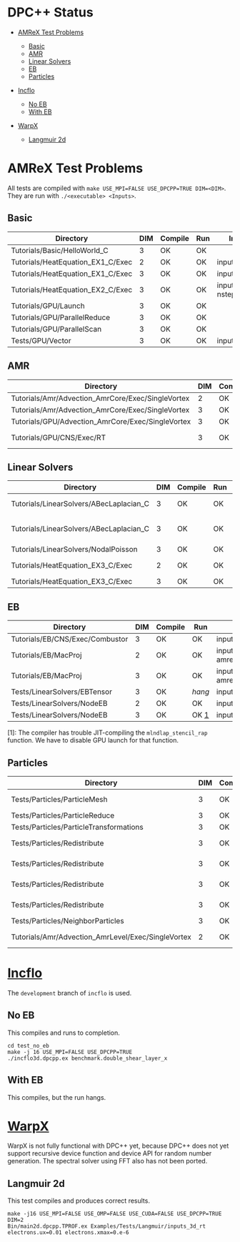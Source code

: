 # DPC++ Status

- [AMReX Test Problems](#AMReX-Test-Problems)
  * [Basic](#Basic)
  * [AMR](#AMR)
  * [Linear Solvers](#Linear-Solvers)
  * [EB](#EB)
  * [Particles](#Particles)

- [Incflo](#Incflo)
  * [No EB](#No-EB)
  * [With EB](#With-EB)

- [WarpX](#WarpX)
  * [Langmuir 2d](#Langmuir-2d)

# AMReX Test Problems

All tests are compiled with `make USE_MPI=FALSE USE_DPCPP=TRUE DIM=<DIM>`.  They are run with `./<executable> <Inputs>`.

## Basic

| Directory | DIM | Compile | Run | Inputs |
| ------ | --- | ---------- | ---------- | ---------- |
| Tutorials/Basic/HelloWorld_C  | 3 | OK | OK |        |
| Tutorials/HeatEquation_EX1_C/Exec | 2 | OK | OK | inputs |
| Tutorials/HeatEquation_EX1_C/Exec | 3 | OK | OK | inputs |
| Tutorials/HeatEquation_EX2_C/Exec | 3 | OK | OK | inputs nsteps=1000 |
| Tutorials/GPU/Launch | 3 | OK | OK | |
| Tutorials/GPU/ParallelReduce | 3 | OK | OK |  |
| Tutorials/GPU/ParallelScan | 3 | OK | OK | |
| Tests/GPU/Vector | 3 | OK | OK | inputs |

## AMR

| Directory | DIM | Compile | Run | Inputs |
| ------ | --- | ---------- | ---------- | ---------- |
| Tutorials/Amr/Advection_AmrCore/Exec/SingleVortex | 2 | OK | OK | inputs |
| Tutorials/Amr/Advection_AmrCore/Exec/SingleVortex | 3 | OK | OK | inputs max_step=100 |
| Tutorials/GPU/Advection_AmrCore/Exec/SingleVortex | 3 | OK | OK | inputs |
| Tutorials/GPU/CNS/Exec/RT | 3 | OK | OK | inputs-rt amrex.fpe_trap_invalid=0 |

## Linear Solvers

| Directory | DIM | Compile | Run | Inputs |
| ------ | --- | ---------- | ---------- | ---------- |
| Tutorials/LinearSolvers/ABecLaplacian_C | 3 | OK | OK | inputs-rt-poisson-lev |
| Tutorials/LinearSolvers/ABecLaplacian_C | 3 | OK | OK | inputs-rt-abeclap-com |
| Tutorials/LinearSolvers/NodalPoisson | 3 | OK | OK | inputs-rt |
| Tutorials/HeatEquation_EX3_C/Exec | 2 | OK | OK | inputs_2d nsteps=100 |
| Tutorials/HeatEquation_EX3_C/Exec | 3 | OK | OK | inputs_3d |

## EB

| Directory | DIM | Compile | Run | Inputs |
| ------ | --- | ---------- | ---------- | ---------- |
| Tutorials/EB/CNS/Exec/Combustor | 3 | OK | OK | inputs.regt |
| Tutorials/EB/MacProj | 2 | OK | OK | inputs amrex.fpe_trap_invalid=0 |
| Tutorials/EB/MacProj | 3 | OK | OK | inputs amrex.fpe_trap_invalid=0 |
| Tests/LinearSolvers/EBTensor | 3 | OK | *hang* | inputs.rt.3d |
| Tests/LinearSolvers/NodeEB | 2 | OK | OK | inputs.rt.2d |
| Tests/LinearSolvers/NodeEB | 3 | OK | OK [1](#footnote1) | inputs.rt.3d.y |

<a name="footnote1">[1]</a>: The compiler has trouble JIT-compiling
the `mlndlap_stencil_rap` function.  We have to disable GPU launch for
that function.

## Particles

| Directory | DIM | Compile | Run | Inputs |
| ------ | --- | ---------- | ---------- | ---------- |
| Tests/Particles/ParticleMesh | 3 | OK | OK | inputs nx=64 ny=64 nz=64 nppc=4 |
| Tests/Particles/ParticleReduce | 3 | OK | OK | inputs |
| Tests/Particles/ParticleTransformations | 3 | OK | OK | inputs |
| Tests/Particles/Redistribute | 3 | OK | OK | inputs.rt.cuda redistribute.do_random=0 |
| Tests/Particles/Redistribute | 3 | OK | OK | inputs.rt.cuda.sort redistribute.do_random=0 |
| Tests/Particles/Redistribute | 3 | OK | OK | inputs.rt.cuda.nonperiodic redistribute.do_random=0 |
| Tests/Particles/Redistribute | 3 | OK | OK | inputs.rt.cuda.mr redistribute.do_random=0 |
| Tests/Particles/NeighborParticles | 3 | OK | OK | inputs |
| Tutorials/Amr/Advection_AmrLevel/Exec/SingleVortex | 2 | OK | OK | inputs.tracers particles.do_tiling=0 |


# [Incflo](https://github.com/AMReX-Codes/incflo)

The `development` branch of `incflo` is used.

## No EB

This compiles and runs to completion.
```
cd test_no_eb
make -j 16 USE_MPI=FALSE USE_DPCPP=TRUE
./incflo3d.dpcpp.ex benchmark.double_shear_layer_x
```

## With EB

This compiles, but the run hangs.


# [WarpX](https://github.com/ECP-WarpX/WarpX/)

WarpX is not fully functional with DPC++ yet, because DPC++ does not
yet support recursive device function and device API for random number
generation.  The spectral solver using FFT also has not been ported.

## Langmuir 2d

This test compiles and produces correct results.
```
make -j16 USE_MPI=FALSE USE_OMP=FALSE USE_CUDA=FALSE USE_DPCPP=TRUE DIM=2
Bin/main2d.dpcpp.TPROF.ex Examples/Tests/Langmuir/inputs_3d_rt electrons.ux=0.01 electrons.xmax=0.e-6
```


